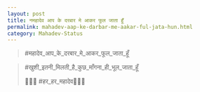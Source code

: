 ```yaml
---
layout: post
title: नमहादेव आप के दरबार मे आकर फूल जाता हूँ
permalink: mahadev-aap-ke-darbar-me-aakar-ful-jata-hun.html
category: Mahadev-Status
---
```

> #महादेव_आप_के_दरबार_मे_आकर_फूल_जाता_हूँ

> #खुशी_इतनी_मिलती_है_कुछ_माँगना_ही_भूल_जाता_हूँ
>
> 🚩🐂👐 #हर_हर_महादेव👐🐂🚩
